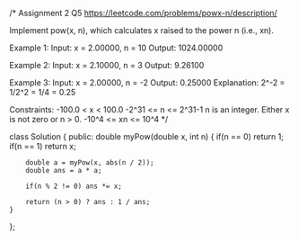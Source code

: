 /*
Assignment 2 Q5
https://leetcode.com/problems/powx-n/description/

Implement pow(x, n), which calculates x raised to the power n (i.e., xn).

Example 1:
Input: x = 2.00000, n = 10
Output: 1024.00000

Example 2:
Input: x = 2.10000, n = 3
Output: 9.26100

Example 3:
Input: x = 2.00000, n = -2
Output: 0.25000
Explanation: 2^-2 = 1/2^2 = 1/4 = 0.25
 
Constraints:
-100.0 < x < 100.0
-2^31 <= n <= 2^31-1
n is an integer.
Either x is not zero or n > 0.
-10^4 <= xn <= 10^4
*/

class Solution {
public:
    double myPow(double x, int n) {
        if(n == 0) return 1;
        if(n == 1) return x;

        double a = myPow(x, abs(n / 2));
        double ans = a * a;

        if(n % 2 != 0) ans *= x;

        return (n > 0) ? ans : 1 / ans;
    }
};
